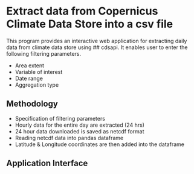 # Extract data from Copernicus Climate Data Store into a csv file
This program provides an interactive web application for extracting daily data from climate data store using ## cdsapi. It enables user to enter the following filtering parameters.
- Area extent
- Variable of interest
- Date range
- Aggregation type

## Methodology
- Specification of filtering parameters
- Hourly data for the entire day are extracted (24 hrs)
- 24 hour data downloaded is saved as netcdf format
- Reading netcdf data into pandas dataframe
- Latitude & Longitude coordinates are then added into the dataframe

## Application Interface
